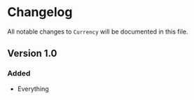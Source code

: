 # Changelog

All notable changes to `Currency` will be documented in this file.

## Version 1.0

### Added
- Everything
